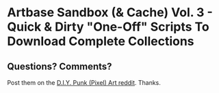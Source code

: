 # Artbase Sandbox (& Cache) Vol. 3 - Quick & Dirty "One-Off" Scripts To Download Complete Collections











## Questions? Comments?


Post them on the [D.I.Y. Punk (Pixel) Art reddit](https://old.reddit.com/r/DIYPunkArt). Thanks.

